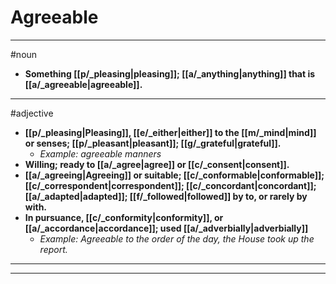 # Agreeable
---
#noun
- **Something [[p/_pleasing|pleasing]]; [[a/_anything|anything]] that is [[a/_agreeable|agreeable]].**
---
#adjective
- **[[p/_pleasing|Pleasing]], [[e/_either|either]] to the [[m/_mind|mind]] or senses; [[p/_pleasant|pleasant]]; [[g/_grateful|grateful]].**
	- _Example: agreeable manners_
- **Willing; ready to [[a/_agree|agree]] or [[c/_consent|consent]].**
- **[[a/_agreeing|Agreeing]] or suitable; [[c/_conformable|conformable]]; [[c/_correspondent|correspondent]]; [[c/_concordant|concordant]]; [[a/_adapted|adapted]]; [[f/_followed|followed]] by to, or rarely by with.**
- **In pursuance, [[c/_conformity|conformity]], or [[a/_accordance|accordance]]; used [[a/_adverbially|adverbially]]**
	- _Example: Agreeable to the order of the day, the House took up the report._
---
---
